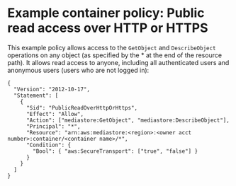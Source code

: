 # Example container policy: Public read access over HTTP or HTTPS<a name="policies-examples-public-httphttps"></a>

This example policy allows access to the `GetObject` and `DescribeObject` operations on any object \(as specified by the \* at the end of the resource path\)\. It allows read access to anyone, including all authenticated users and anonymous users \(users who are not logged in\):

```
{
  "Version": "2012-10-17",
  "Statement": [
    {
      "Sid": "PublicReadOverHttpOrHttps",
      "Effect": "Allow",
      "Action": ["mediastore:GetObject", "mediastore:DescribeObject"],
      "Principal": "*",
      "Resource": "arn:aws:mediastore:<region>:<owner acct number>:container/<container name>/*",
      "Condition": {
        "Bool": { "aws:SecureTransport": ["true", "false"] }
      }
    }
  ]
}
```